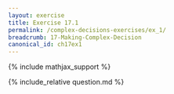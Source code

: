 ```yaml
---
layout: exercise
title: Exercise 17.1
permalink: /complex-decisions-exercises/ex_1/
breadcrumb: 17-Making-Complex-Decision
canonical_id: ch17ex1
---
```


{% include mathjax_support %}
<div id="hiddden">{% include_relative question.md %}</div>